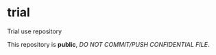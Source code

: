 trial
=====

Trial use repository

This repository is **public**, *DO NOT COMMIT/PUSH CONFIDENTIAL FILE*.
